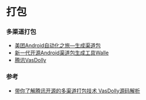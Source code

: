 # 打包

### 多渠道打包
* [美团Android自动化之旅—生成渠道包](https://tech.meituan.com/mt-apk-packaging.html)
* [新一代开源Android渠道包生成工具Walle](https://tech.meituan.com/android-apk-v2-signature-scheme.html)
* [腾讯VasDolly](https://github.com/Tencent/VasDolly/wiki)

### 参考
* [带你了解腾讯开源的多渠道打包技术 VasDolly源码解析](https://juejin.im/post/5ad47f466fb9a028d82c3e29)